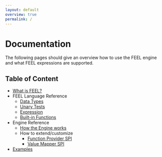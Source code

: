 ```yaml
---
layout: default
overview: true
permalink: /
---
```


# Documentation

The following pages should give an overview how to use the FEEL engine and what FEEL expressions are supported.

## Table of Content

* [What is FEEL?](what-is-feel)
* FEEL Language Reference
  * [Data Types](feel-data-types)
  * [Unary Tests](feel-unary-tests)
  * [Expression](feel-expression)
  * [Built-in Functions](feel-built-in-functions)
* Engine Reference
  * [How the Engine works](how-the-engine-works)
  * How to extend/customize
    * [Function Provider SPI](function-provider-spi)
    * [Value Mapper SPI](value-mapper-spi)
* [Examples](examples)